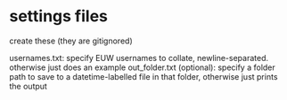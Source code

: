 # settings files

create these (they are gitignored)

usernames.txt: specify EUW usernames to collate, newline-separated. otherwise just does an example
out_folder.txt (optional): specify a folder path to save to a datetime-labelled file in that folder, otherwise just prints the output
